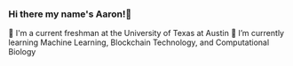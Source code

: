 ### Hi there my name's Aaron!👋
🏫 I'm a current freshman at the University of Texas at Austin
🌱 I’m currently learning Machine Learning, Blockchain Technology, and Computational Biology

<!--
**Aaronsupa/Aaronsupa** is a ✨ _special_ ✨ repository because its `README.md` (this file) appears on your GitHub profile.

Here are some ideas to get you started:

- 🔭 I’m currently working on ...
- 🌱 I’m currently learning ...
- 👯 I’m looking to collaborate on ...
- 🤔 I’m looking for help with ...
- 💬 Ask me about ...
- 📫 How to reach me: ...
- 😄 Pronouns: ...
- ⚡ Fun fact: ...
-->

